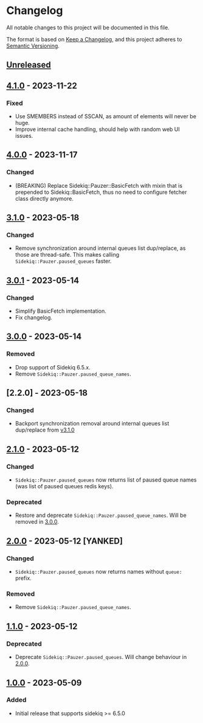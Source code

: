 # Changelog

All notable changes to this project will be documented in this file.

The format is based on [Keep a Changelog](https://keepachangelog.com/en/1.1.0/),
and this project adheres to [Semantic Versioning](https://semver.org/spec/v2.0.0.html).


## [Unreleased]


## [4.1.0] - 2023-11-22

### Fixed

- Use SMEMBERS instead of SSCAN, as amount of elements will never be huge.
- Improve internal cache handling, should help with random web UI issues.


## [4.0.0] - 2023-11-17

### Changed

- (BREAKING) Replace Sidekiq::Pauzer::BasicFetch with mixin that is prepended to
  Sidekiq::BasicFetch, thus no need to configure fetcher class directly anymore.


## [3.1.0] - 2023-05-18

### Changed

- Remove synchronization around internal queues list dup/replace, as those are
  thread-safe. This makes calling `Sidekiq::Pauzer.paused_queues` faster.


## [3.0.1] - 2023-05-14

### Changed

- Simplify BasicFetch implementation.
- Fix changelog.


## [3.0.0] - 2023-05-14

### Removed

- Drop support of Sidekiq 6.5.x.
- Remove `Sidekiq::Pauzer.paused_queue_names`.


## [2.2.0] - 2023-05-18

### Changed

- Backport synchronization removal around internal queues list dup/replace
  from [v3.1.0](https://gitlab.com/ixti/sidekiq-pauzer/-/tree/v3.1.0)


## [2.1.0] - 2023-05-12

### Changed

- `Sidekiq::Pauzer.paused_queues` now returns list of paused queue names (was
  list of paused queues redis keys).

### Deprecated

- Restore and deprecate `Sidekiq::Pauzer.paused_queue_names`.
  Will be removed in [3.0.0].


## [2.0.0] - 2023-05-12 [YANKED]

### Changed

- `Sidekiq::Pauzer.paused_queues` now returns names without `queue:` prefix.

### Removed

- Remove `Sidekiq::Pauzer.paused_queue_names`.


## [1.1.0] - 2023-05-12

### Deprecated

- Deprecate `Sidekiq::Pauzer.paused_queues`. Will change behaviour in [2.0.0].


## [1.0.0] - 2023-05-09

### Added

- Initial release that supports sidekiq >= 6.5.0


[unreleased]: https://gitlab.com/ixti/sidekiq-pauzer/-/compare/v4.1.0...main
[4.1.0]: https://gitlab.com/ixti/sidekiq-pauzer/-/compare/v4.0.0...v4.1.0
[4.0.0]: https://gitlab.com/ixti/sidekiq-pauzer/-/compare/v3.1.0...v4.0.0
[3.1.0]: https://gitlab.com/ixti/sidekiq-pauzer/-/compare/v3.0.1...v3.1.0
[3.0.1]: https://gitlab.com/ixti/sidekiq-pauzer/-/compare/v3.0.0...v3.0.1
[3.0.0]: https://gitlab.com/ixti/sidekiq-pauzer/-/compare/v2.1.0...v3.0.0
[2.1.0]: https://gitlab.com/ixti/sidekiq-pauzer/-/compare/v2.0.0...v2.1.0
[2.0.0]: https://gitlab.com/ixti/sidekiq-pauzer/-/compare/v1.1.0...v2.0.0
[1.1.0]: https://gitlab.com/ixti/sidekiq-pauzer/-/compare/v1.0.0...v1.1.0
[1.0.0]: https://gitlab.com/ixti/sidekiq-pauzer/-/tree/v1.0.0
